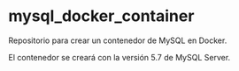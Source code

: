 # mysql_docker_container

Repositorio para crear un contenedor de MySQL en Docker.

El contenedor se creará con la versión 5.7 de MySQL Server.

